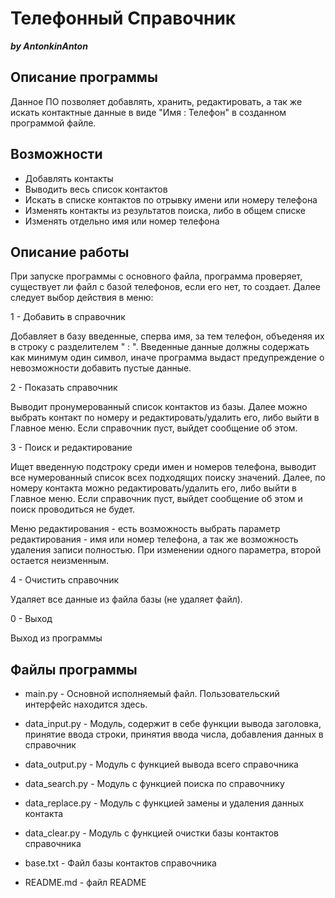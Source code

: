 # Телефонный Справочник 
***by AntonkinAnton***

## Описание программы


Данное ПО позволяет добавлять, хранить, редактировать, а так же искать контактные данные в виде "Имя : Телефон" в созданном программой файле.

## Возможности

- Добавлять контакты
- Выводить весь список контактов
- Искать в списке контактов по отрывку имени или номеру телефона
- Изменять контакты из результатов поиска, либо в общем списке
- Изменять отдельно имя или номер телефона

## Описание работы

При запуске программы с основного файла, программа проверяет, существует ли файл с базой телефонов, если его нет, то создает.
Далее следует выбор действия в меню:

1 - Добавить в справочник

Добавляет в базу введенные, сперва имя, за тем телефон, объеденяя их в строку с разделителем " : ". Введенные данные должны содержать как минимум один символ, иначе программа выдаст предупреждение о невозможности добавить пустые данные.

2 - Показать справочник

Выводит пронумерованный список контактов из базы. Далее можно выбрать контакт по номеру и редактировать/удалить его, либо выйти в Главное меню. Если справочник пуст, выйдет сообщение об этом.

3 - Поиск и редактирование

Ищет введенную подстроку среди имен и номеров телефона, выводит все нумерованный список всех подходящих поиску значений. Далее, по номеру контакта можно редактировать/удалить его, либо выйти в Главное меню. Если справочник пуст, выйдет сообщение об этом и поиск проводиться не будет.

Меню редактирования - есть возможность выбрать параметр редактирования - имя или номер телефона, а так же возможность удаления записи полностью. При изменении одного параметра, второй остается неизменным.

4 - Очистить справочник

Удаляет все данные из файла базы (не удаляет файл).

0 - Выход

Выход из программы

## Файлы программы

* main.py - Основной исполняемый файл. Пользовательский интерфейс находится здесь.

* data_input.py - Модуль, содержит в себе функции вывода заголовка, принятие ввода строки, принятия ввода числа, добавления данных в справочник

* data_output.py - Модуль с функцией вывода всего справочника

* data_search.py - Модуль с функцией поиска по справочнику

* data_replace.py - Модуль с функцией замены и удаления данных контакта

* data_clear.py - Модуль с функцией очистки базы контактов справочника

* base.txt - Файл базы контактов справочника

* README.md - файл README



